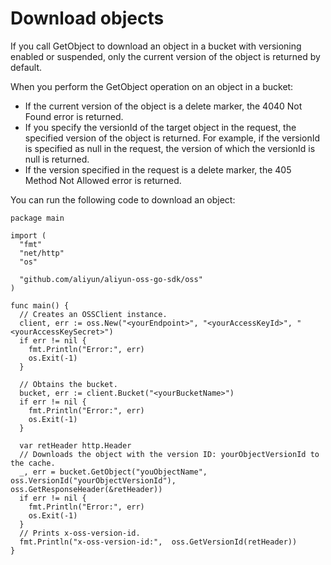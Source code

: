 # Download objects

If you call GetObject to download an object in a bucket with versioning enabled or suspended, only the current version of the object is returned by default.

When you perform the GetObject operation on an object in a bucket:

-   If the current version of the object is a delete marker, the 4040 Not Found error is returned.
-   If you specify the versionId of the target object in the request, the specified version of the object is returned. For example, if the versionId is specified as null in the request, the version of which the versionId is null is returned.
-   If the version specified in the request is a delete marker, the 405 Method Not Allowed error is returned.

You can run the following code to download an object:

```
package main

import (
  "fmt"
  "net/http"
  "os"

  "github.com/aliyun/aliyun-oss-go-sdk/oss"
)

func main() {
  // Creates an OSSClient instance.
  client, err := oss.New("<yourEndpoint>", "<yourAccessKeyId>", "<yourAccessKeySecret>")
  if err != nil {
    fmt.Println("Error:", err)
    os.Exit(-1)
  }

  // Obtains the bucket.
  bucket, err := client.Bucket("<yourBucketName>")
  if err != nil {
    fmt.Println("Error:", err)
    os.Exit(-1)
  }

  var retHeader http.Header
  // Downloads the object with the version ID: yourObjectVersionId to the cache.
  _, err = bucket.GetObject("youObjectName", oss.VersionId("yourObjectVersionId"), oss.GetResponseHeader(&retHeader))
  if err != nil {
    fmt.Println("Error:", err)
    os.Exit(-1)
  }
  // Prints x-oss-version-id.
  fmt.Println("x-oss-version-id:",  oss.GetVersionId(retHeader))
}
```

